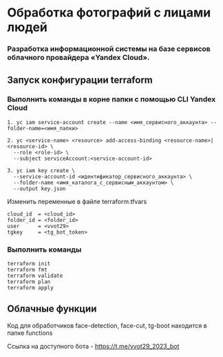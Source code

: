 # Обработка фотографий с лицами людей
### Разработка информационной системы на базе сервисов облачного провайдера «Yandex Cloud».

## Запуск конфигурации terraform
### Выполнить команды в корне папки с помощью CLI Yandex Cloud
```
1. yc iam service-account create --name <имя_сервисного_аккаунта> --folder-name=<имя_папки>

2. yc <service-name> <resource> add-access-binding <resource-name>|<resource-id> \
  --role <role-id> \
  --subject serviceAccount:<service-account-id>

3. yc iam key create \
  --service-account-id <идентификатор_сервисного_аккаунта> \
  --folder-name <имя_каталога_с_сервисным_аккаунтом> \
  --output key.json
```
Изменить переменные в файле terraform.tfvars
```
cloud_id  = <cloud_id> 
folder_id = <folder_id> 
user      = <vvot29>
tgkey     = <tg_bot_token>
```

### Выполнить команды
```
terraform init
terraform fmt
terraform validate
terraform plan 
terraform apply 
```
## Облачные функции
Код для обработчиков face-detection, face-cut, tg-boot находится в папке functions

Ссылка на доступного бота - https://t.me/vvot29_2023_bot
